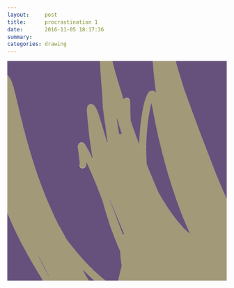 ```yaml
---
layout:     post
title:      procrastination 1
date:       2016-11-05 18:17:36
summary:    
categories: drawing
---
```

![procrastination 1](/images/diary/procrastination-1.png "for 6,7 or 10 years?")
